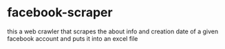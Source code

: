 # facebook-scraper
this a web crawler that scrapes the about info and creation date of a given facebook account and puts it into an excel file
